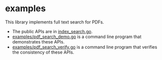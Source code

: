 examples
========

This library implements full text search for PDFs.
* The public APIs are in [index_search.go](index_search.go).
* [examples/pdf_search_demo.go](examples/pdf_search_demo.go) is a command line program
  that demonstrates these APIs.
* [examples/pdf_search_verify.go](examples/pdf_search_verify.go) is a command line program
  that verifies the consistency of these  APIs.
